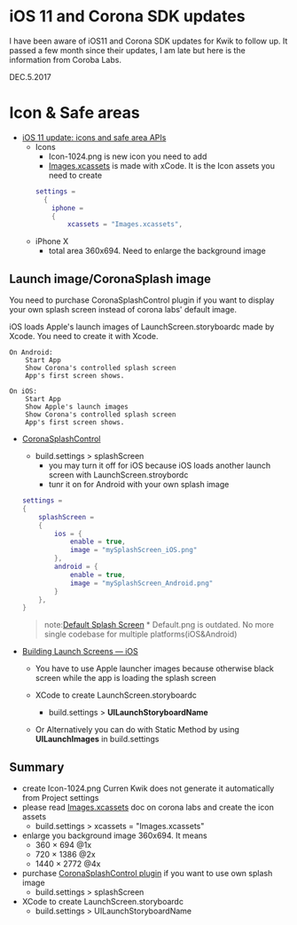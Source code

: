 # iOS 11 and Corona SDK updates

I have been aware of iOS11 and Corona SDK updates for Kwik to follow up. It passed a few month since their updates, I am late but here is the information from Coroba Labs. 

DEC.5.2017

# Icon & Safe areas

* [iOS 11 update: icons and safe area APIs](https://coronalabs.com/blog/2017/09/21/ios-11-update-icons-and-safe-area-apis/)
    * Icons
        * Icon-1024.png is new icon you need to add
        * [Images.xcassets](https://docs.coronalabs.com/guide/distribution/xcAssets/index.html) is made with xCode. It is the Icon assets you need to create
        ```lua
        settings =
          {
            iphone =
            {
                xcassets = "Images.xcassets",
        ```
    * iPhone X
        * total area 360x694. Need to enlarge the background image 

## Launch image/CoronaSplash image
You need to purchase CoronaSplashControl plugin if you want to  display your own splash screen instead of corona labs' default image.

iOS loads Apple's launch images of LaunchScreen.storyboardc made by Xcode. You need to create it with Xcode.

```
On Android:
    Start App
    Show Corona's controlled splash screen
    App's first screen shows.

On iOS:
    Start App
    Show Apple's launch images
    Show Corona's controlled splash screen
    App's first screen shows.
```

* [CoronaSplashControl](https://docs.coronalabs.com/plugin/CoronaSplashControl/index.html)
    * build.settings > splashScreen
        * you may turn it off for iOS because iOS loads another launch screen with LaunchScreen.stroybordc
        * tunr it on for Android with your own splash image

    ```lua
    settings =
    {
        splashScreen =
        {
            ios = {
                enable = true,
                image = "mySplashScreen_iOS.png"
            },
            android = {
                enable = true,
                image = "mySplashScreen_Android.png"
            }
        },
    }
    ```

    > note:[Default Splash Screen](https://forums.coronalabs.com/topic/65687-default-splash-screen-no-more-single-codebase-for-multiple-platforms/)
        * Default.png is outdated. No more single codebase for multiple platforms(iOS&Android)


* [Building Launch Screens — iOS](https://docs.coronalabs.com/guide/distribution/launchFile/index.html)
    * You have to use Apple launcher images because otherwise black screen while the app is loading the splash screen
    * XCode to create LaunchScreen.storyboardc
        * build.settings > **UILaunchStoryboardName**

    * Or Alternatively you can do with Static Method by using **UILaunchImages** in build.settings

## Summary
* create Icon-1024.png Curren Kwik does not generate it automatically from Project settings
* please read  [Images.xcassets](https://docs.coronalabs.com/guide/distribution/xcAssets/index.html) doc on corona labs and create the icon assets
    * build.settings > xcassets = "Images.xcassets"
* enlarge you background image 360x694. It means 
    * 360 × 694  @1x
    * 720 × 1386 @2x 
    * 1440 × 2772 @4x
* purchase [CoronaSplashControl plugin](https://docs.coronalabs.com/plugin/CoronaSplashControl/index.html) if you want to use own splash image
    * build.settings > splashScreen
* XCode to create LaunchScreen.storyboardc
    * build.settings > UILaunchStoryboardName

